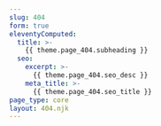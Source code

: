 ```yaml
---
slug: 404
form: true
eleventyComputed:
  title: >-
    {{ theme.page_404.subheading }}
  seo:
    excerpt: >-
      {{ theme.page_404.seo_desc }}
    meta_title: >-
      {{ theme.page_404.seo_title }}
page_type: core
layout: 404.njk
---
```

